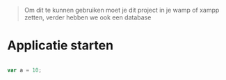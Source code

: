 > Om dit te kunnen gebruiken moet je dit project in je wamp of xampp zetten, verder hebben we ook een database


# 

# Applicatie starten

```javascript

var a = 10;
```